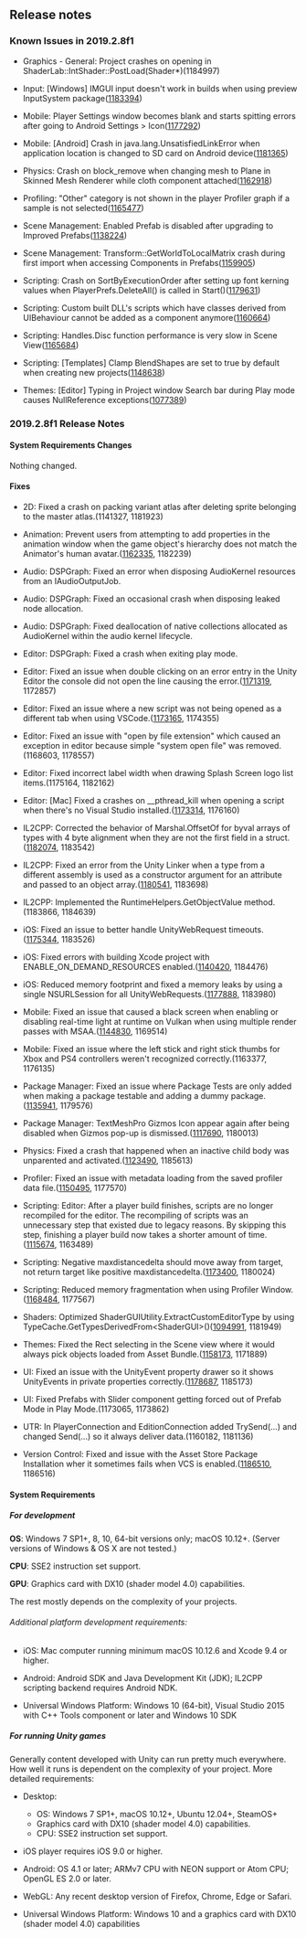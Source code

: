 ## Release notes

### Known Issues in 2019.2.8f1

-   Graphics - General: Project crashes on opening in ShaderLab::IntShader::PostLoad(Shader\*)(1184997)

-   Input: \[Windows\] IMGUI input doesn\'t work in builds when using preview InputSystem package([1183394](https://issuetracker.unity3d.com/issues/imgui-input-doesnt-work-in-builds-when-using-preview-inputsystem-package))

-   Mobile: Player Settings window becomes blank and starts spitting errors after going to Android Settings \> Icon([1177292](https://issuetracker.unity3d.com/issues/player-settings-window-becomes-blank-and-starts-spitting-errors-after-going-to-android-settings-icon))

-   Mobile: \[Android\] Crash in java.lang.UnsatisfiedLinkError when application location is changed to SD card on Android device([1181365](https://issuetracker.unity3d.com/issues/android-crash-in-java-dot-lang-dot-unsatisfiedlinkerror-when-application-location-is-changed-to-sd-card-on-android-device))

-   Physics: Crash on block_remove when changing mesh to Plane in Skinned Mesh Renderer while cloth component attached([1162918](https://issuetracker.unity3d.com/issues/crash-on-block-remove-when-changing-mesh-to-plane-in-skinned-mesh-renderer-while-cloth-component-attached))

-   Profiling: \"Other\" category is not shown in the player Profiler graph if a sample is not selected([1165477](https://issuetracker.unity3d.com/issues/other-category-is-not-shown-in-the-player-profiler-graph-if-a-sample-is-not-selected))

-   Scene Management: Enabled Prefab is disabled after upgrading to Improved Prefabs([1138224](https://issuetracker.unity3d.com/issues/enabled-prefab-is-disabled-after-upgrading-to-improved-prefabs))

-   Scene Management: Transform::GetWorldToLocalMatrix crash during first import when accessing Components in Prefabs([1159905](https://issuetracker.unity3d.com/issues/transform-getworldtolocalmatrix-crash-during-first-import-when-accessing-components-in-prefabs))

-   Scripting: Crash on SortByExecutionOrder after setting up font kerning values when PlayerPrefs.DeleteAll() is called in Start()([1179631](https://issuetracker.unity3d.com/issues/crash-on-sortbyexecutionorder-after-setting-up-font-kerning-values-when-playerprefs-dot-deleteall-is-called-in-start))

-   Scripting: Custom built DLL\'s scripts which have classes derived from UIBehaviour cannot be added as a component anymore([1160664](https://issuetracker.unity3d.com/issues/custom-built-dlls-that-have-scripts-which-have-classes-derived-from-uibehaviour-cannot-be-added-as-a-component-anymore))

-   Scripting: Handles.Disc function performance is very slow in Scene View([1165684](https://issuetracker.unity3d.com/issues/handles-dot-disc-function-performance-is-very-slow-in-scene-view))

-   Scripting: \[Templates\] Clamp BlendShapes are set to true by default when creating new projects([1148638](https://issuetracker.unity3d.com/issues/templates-clamp-blendshapes-are-set-to-true-by-default-when-creating-new-projects))

-   Themes: \[Editor\] Typing in Project window Search bar during Play mode causes NullReference exceptions([1077389](https://issuetracker.unity3d.com/issues/editor-typing-in-project-window-search-bar-during-play-mode-causes-nullreference-exceptions))

### 2019.2.8f1 Release Notes

#### System Requirements Changes

Nothing changed.

#### Fixes

-   2D: Fixed a crash on packing variant atlas after deleting sprite belonging to the master atlas.(1141327, 1181923)

-   Animation: Prevent users from attempting to add properties in the animation window when the game object\'s hierarchy does not match the Animator\'s human avatar.([1162335](https://issuetracker.unity3d.com/issues/animation-failing-to-add-animation-property-to-the-parent-of-a-rigged-character), 1182239)

-   Audio: DSPGraph: Fixed an error when disposing AudioKernel resources from an IAudioOutputJob.

-   Audio: DSPGraph: Fixed an occasional crash when disposing leaked node allocation.

-   Audio: DSPGraph: Fixed deallocation of native collections allocated as AudioKernel within the audio kernel lifecycle.

-   Editor: DSPGraph: Fixed a crash when exiting play mode.

-   Editor: Fixed an issue when double clicking on an error entry in the Unity Editor the console did not open the line causing the error.([1171319](https://issuetracker.unity3d.com/issues/mac-vscode-editor-vscode-does-not-show-the-error-line-when-double-clicking-on-the-error-entry-in-unity-editor-console), 1172857)

-   Editor: Fixed an issue where a new script was not being opened as a different tab when using VSCode.([1173165](https://issuetracker.unity3d.com/issues/mac-a-new-script-is-not-being-opened-as-a-different-tab-when-using-vscode), 1174355)

-   Editor: Fixed an issue with \"open by file extension\" which caused an exception in editor because simple \"system open file\" was removed.(1168603, 1178557)

-   Editor: Fixed incorrect label width when drawing Splash Screen logo list items.(1175164, 1182162)

-   Editor: \[Mac\] Fixed a crashes on \_\_pthread_kill when opening a script when there\'s no Visual Studio installed.([1173314](https://issuetracker.unity3d.com/issues/mac-crashes-on-pthread-kill-when-opening-a-script-when-theres-no-visual-studio-installed), 1176160)

-   IL2CPP: Corrected the behavior of Marshal.OffsetOf for byval arrays of types with 4 byte alignment when they are not the first field in a struct.([1182074](https://issuetracker.unity3d.com/issues/64bit-il2cpp-marshal-dot-offsetof-returns-incorrect-offset), 1183542)

-   IL2CPP: Fixed an error from the Unity Linker when a type from a different assembly is used as a constructor argument for an attribute and passed to an object array.([1180541](https://issuetracker.unity3d.com/issues/fatal-error-in-unity-cil-linker-for-type-within-attribute-when-building-with-medium-or-high-stripping-level), 1183698)

-   IL2CPP: Implemented the RuntimeHelpers.GetObjectValue method.(1183866, 1184639)

-   iOS: Fixed an issue to better handle UnityWebRequest timeouts.([1175344](https://issuetracker.unity3d.com/issues/ios-unitywebrequest-dot-sendwebrequest-timeout-property-is-being-ignored-until-the-server-response), 1183526)

-   iOS: Fixed errors with building Xcode project with ENABLE_ON_DEMAND_RESOURCES enabled.([1140420](https://issuetracker.unity3d.com/issues/ios-odr-xcode-fails-building-project-which-uses-on-demand-resources), 1184476)

-   iOS: Reduced memory footprint and fixed a memory leaks by using a single NSURLSession for all UnityWebRequests.([1177888](https://issuetracker.unity3d.com/issues/memory-leak-when-sending-unitywebrequests), 1183980)

-   Mobile: Fixed an issue that caused a black screen when enabling or disabling real-time light at runtime on Vulkan when using multiple render passes with MSAA.([1144830](https://issuetracker.unity3d.com/issues/android-gles3-images-are-rendered-after-a-delay-on-some-devices), 1169514)

-   Mobile: Fixed an issue where the left stick and right stick thumbs for Xbox and PS4 controllers weren\'t recognized correctly.(1163377, 1176135)

-   Package Manager: Fixed an issue where Package Tests are only added when making a package testable and adding a dummy package.([1135941](https://issuetracker.unity3d.com/issues/package-tests-are-only-added-when-making-a-package-testable-and-adding-a-dummy-package), 1179576)

-   Package Manager: TextMeshPro Gizmos Icon appear again after being disabled when Gizmos pop-up is dismissed.([1117690](https://issuetracker.unity3d.com/issues/textmeshpro-gizmos-icon-appear-again-after-being-disabled-when-gizmos-pop-up-is-dismissed), 1180013)

-   Physics: Fixed a crash that happened when an inactive child body was unparented and activated.([1123490](https://issuetracker.unity3d.com/issues/crash-when-moving-a-non-active-rigidbody-into-nested-rigidbodies-and-making-it-active-destroying-the-parent), 1185613)

-   Profiler: Fixed an issue with metadata loading from the saved profiler data file.([1150495](https://issuetracker.unity3d.com/issues/saving-profiler-data-does-not-save-markers-metadata), 1177570)

-   Scripting: Editor: After a player build finishes, scripts are no longer recompiled for the editor. The recompiling of scripts was an unnecessary step that existed due to legacy reasons. By skipping this step, finishing a player build now takes a shorter amount of time.([1115674](https://issuetracker.unity3d.com/issues/inconsistent-behaviour-for-reloading-scripting-assemblies-after-building-a-project), 1163489)

-   Scripting: Negative maxdistancedelta should move away from target, not return target like positive maxdistancedelta.([1173400](https://issuetracker.unity3d.com/issues/vector3-dot-movetowards-returns-target-vector3-when-maxdistancedelta-is-negative-and-greater-than-distance-between-vectors), 1180024)

-   Scripting: Reduced memory fragmentation when using Profiler Window.([1168484](https://issuetracker.unity3d.com/issues/unity-leaks-memory-when-doing-assertion-with-interpolated-string-when-burst-compilation-is-off-and-profiler-is-recording), 1177567)

-   Shaders: Optimized ShaderGUIUtility.ExtractCustomEditorType by using TypeCache.GetTypesDerivedFrom\<ShaderGUI\>()([1094991](https://issuetracker.unity3d.com/issues/hdrp-editor-is-lagging-when-modifying-material-properties), 1181949)

-   Themes: Fixed the Rect selecting in the Scene view where it would always pick objects loaded from Asset Bundle.([1158173](https://issuetracker.unity3d.com/issues/rect-selecting-in-the-scene-view-always-pick-objects-loaded-from-asset-bundle), 1171889)

-   UI: Fixed an issue with the UnityEvent property drawer so it shows UnityEvents in private properties correctly.([1178687](https://issuetracker.unity3d.com/issues/events-generated-by-the-player-input-component-do-not-have-callbackcontext-set-as-their-parameter-type), 1185173)

-   UI: Fixed Prefabs with Slider component getting forced out of Prefab Mode in Play Mode.(1173065, 1173862)

-   UTR: In PlayerConnection and EditionConnection added TrySend(\...) and changed Send(\...) so it always deliver data.(1160182, 1181136)

-   Version Control: Fixed and issue with the Asset Store Package Installation wher it sometimes fails when VCS is enabled.([1186510](https://issuetracker.unity3d.com/issues/importing-some-assets-store-packages-fails-while-editor-is-trying-to-import-meta-file), 1186516)

#### System Requirements

##### For development

**OS**: Windows 7 SP1+, 8, 10, 64-bit versions only; macOS 10.12+. (Server versions of Windows & OS X are not tested.)

**CPU**: SSE2 instruction set support.

**GPU**: Graphics card with DX10 (shader model 4.0) capabilities.

The rest mostly depends on the complexity of your projects.

###### Additional platform development requirements:

-   iOS: Mac computer running minimum macOS 10.12.6 and Xcode 9.4 or higher.

-   Android: Android SDK and Java Development Kit (JDK); IL2CPP scripting backend requires Android NDK.

-   Universal Windows Platform: Windows 10 (64-bit), Visual Studio 2015 with C++ Tools component or later and Windows 10 SDK

##### For running Unity games

Generally content developed with Unity can run pretty much everywhere. How well it runs is dependent on the complexity of your project. More detailed requirements:

-   Desktop:

    -   OS: Windows 7 SP1+, macOS 10.12+, Ubuntu 12.04+, SteamOS+
    -   Graphics card with DX10 (shader model 4.0) capabilities.
    -   CPU: SSE2 instruction set support.

-   iOS player requires iOS 9.0 or higher.

-   Android: OS 4.1 or later; ARMv7 CPU with NEON support or Atom CPU; OpenGL ES 2.0 or later.

-   WebGL: Any recent desktop version of Firefox, Chrome, Edge or Safari.

-   Universal Windows Platform: Windows 10 and a graphics card with DX10 (shader model 4.0) capabilities
